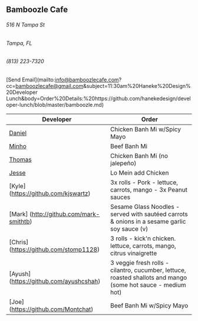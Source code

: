 ## Bamboozle Cafe
###### 516 N Tampa St
###### Tampa, FL
###### (813) 223-7320
[Send Email](mailto:info@bamboozlecafe.com?cc=bamboozlecafe@gmail.com&subject=11:30am%20Haneke%20Design%20Developer Lunch&body=Order%20Details:%20https://github.com/hanekedesign/developer-lunch/blob/master/bamboozle.md)

Developer     | Order
--------------|---------------------
[Daniel](https://github.com/dtartaglia)           	| Chicken Banh Mi w/Spicy Mayo
[Minho](https://github.com/minhochoi)               | Beef Banh Mi
[Thomas](https://github.com/ThomasKomarnicki)       | Chicken Banh Mi (no jalepeño)
[Jesse](https://github.com/jessecurry)              | Lo Mein add Chicken
[Kyle] (https://github.com/kjswartz)                | 3x rolls - Pork - lettuce, carrots, mango - 3x Peanut sauces
[Mark] (http://github.com/mark-smithtb)             | Sesame Glass Noodles - served with sautéed carrots & onions in a sesame garlic soy sauce (v)
[Chris] (https://github.com/stomp1128)              | 3 rolls - kick'n chicken. lettuce, carrots, mango, citrus vinaigrette
[Ayush] (https://github.com/ayushcshah)             | 3 veggie fresh rolls - cilantro, cucumber, lettuce, roasted shallots and mango (some hot sauce - medium hot)
[Joe] (https://github.com/Montchat)                 | Beef Banh Mi w/Spicy Mayo 

